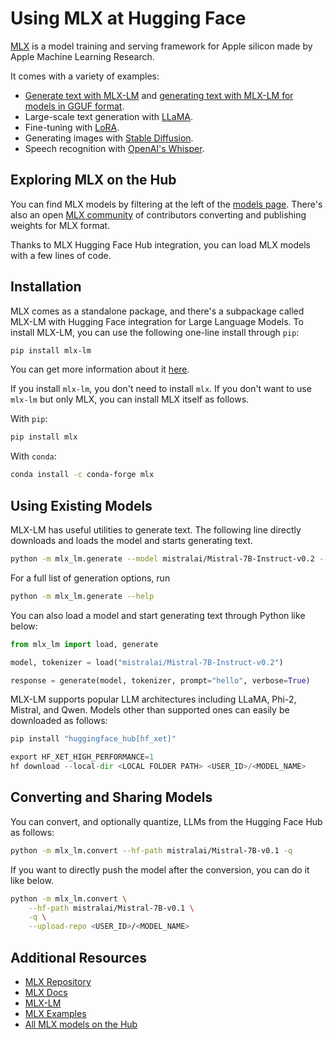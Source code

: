 # Using MLX at Hugging Face

[MLX](https://github.com/ml-explore/mlx) is a model training and serving framework for Apple silicon made by Apple Machine Learning Research.

It comes with a variety of examples:

- [Generate text with MLX-LM](https://github.com/ml-explore/mlx-lm/tree/main) and [generating text with MLX-LM for models in GGUF format](https://github.com/ml-explore/mlx-examples/tree/main/llms/gguf_llm).
- Large-scale text generation with [LLaMA](https://github.com/ml-explore/mlx-examples/tree/main/llms/llama).
- Fine-tuning with [LoRA](https://github.com/ml-explore/mlx-examples/tree/main/lora).
- Generating images with [Stable Diffusion](https://github.com/ml-explore/mlx-examples/tree/main/stable_diffusion).
- Speech recognition with [OpenAI's Whisper](https://github.com/ml-explore/mlx-examples/tree/main/whisper).


## Exploring MLX on the Hub

You can find MLX models by filtering at the left of the [models page](https://huggingface.co/models?library=mlx&sort=trending).
There's also an open [MLX community](https://huggingface.co/mlx-community) of contributors converting and publishing weights for MLX format.

Thanks to MLX Hugging Face Hub integration, you can load MLX models with a few lines of code. 

## Installation

MLX comes as a standalone package, and there's a subpackage called MLX-LM with Hugging Face integration for Large Language Models.
To install MLX-LM, you can use the following one-line install through `pip`:

```bash
pip install mlx-lm
```

You can get more information about it [here](https://github.com/ml-explore/mlx-lm/tree/main).

If you install `mlx-lm`, you don't need to install `mlx`. If you don't want to use `mlx-lm` but only MLX, you can install MLX itself as follows.

With `pip`:

```bash
pip install mlx
```

With `conda`:

```bash
conda install -c conda-forge mlx
```

## Using Existing Models

MLX-LM has useful utilities to generate text. The following line directly downloads and loads the model and starts generating text.

```bash
python -m mlx_lm.generate --model mistralai/Mistral-7B-Instruct-v0.2 --prompt "hello"
```

For a full list of generation options, run

```bash
python -m mlx_lm.generate --help
```

You can also load a model and start generating text through Python like below:

```python
from mlx_lm import load, generate

model, tokenizer = load("mistralai/Mistral-7B-Instruct-v0.2")

response = generate(model, tokenizer, prompt="hello", verbose=True)
```

MLX-LM supports popular LLM architectures including LLaMA, Phi-2, Mistral, and Qwen. Models other than supported ones can easily be downloaded as follows:

```py
pip install "huggingface_hub[hf_xet]"

export HF_XET_HIGH_PERFORMANCE=1
hf download --local-dir <LOCAL FOLDER PATH> <USER_ID>/<MODEL_NAME>
```

## Converting and Sharing Models

You can convert, and optionally quantize, LLMs from the Hugging Face Hub as follows: 

```bash
python -m mlx_lm.convert --hf-path mistralai/Mistral-7B-v0.1 -q 
```

If you want to directly push the model after the conversion, you can do it like below. 

```bash
python -m mlx_lm.convert \
    --hf-path mistralai/Mistral-7B-v0.1 \
    -q \
    --upload-repo <USER_ID>/<MODEL_NAME>
```

## Additional Resources

* [MLX Repository](https://github.com/ml-explore/mlx)
* [MLX Docs](https://ml-explore.github.io/mlx/)
* [MLX-LM](https://github.com/ml-explore/mlx-lm/tree/main)
* [MLX Examples](https://github.com/ml-explore/mlx-examples/tree/main)
* [All MLX models on the Hub](https://huggingface.co/models?library=mlx&sort=trending)
